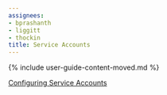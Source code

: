 ```yaml
---
assignees:
- bprashanth
- liggitt
- thockin
title: Service Accounts
---
```


{% include user-guide-content-moved.md %}

[Configuring Service Accounts](/docs/tasks/configure-pod-container/configure-service-account/)
